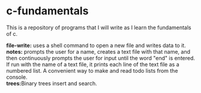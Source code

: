 c-fundamentals
==============

This is a repository of programs that I will write as I learn the fundamentals of c.    

<strong>file-write:</strong> uses a shell command to open a new file and writes data to it.    
<strong>notes:</strong> prompts the user for a name, creates a text file with that name, and then continuously prompts the user for input until the word "end" is entered. If run with the name of a text file, it prints each line of the text file as a numbered list. A convenient way to make and read todo lists from the console.    
<strong>trees:</strong>Binary trees insert and search.
